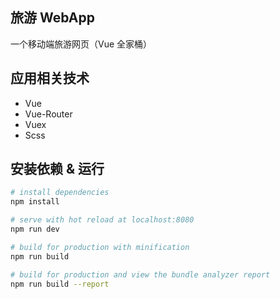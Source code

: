 ## 旅游 WebApp

一个移动端旅游网页（Vue 全家桶）

## 应用相关技术
- Vue
- Vue-Router
- Vuex
- Scss

## 安装依赖 & 运行

``` bash
# install dependencies
npm install

# serve with hot reload at localhost:8080
npm run dev

# build for production with minification
npm run build

# build for production and view the bundle analyzer report
npm run build --report
```
